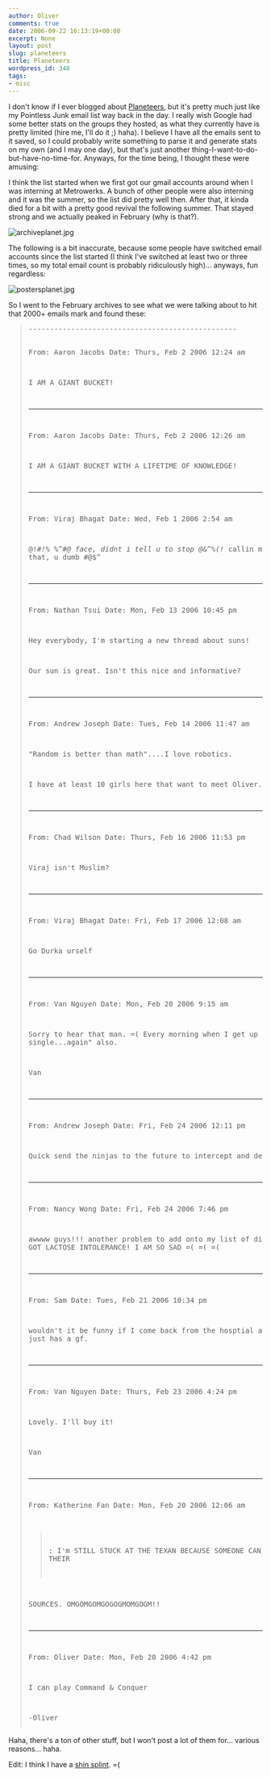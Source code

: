 ```yaml
---
author: Oliver
comments: true
date: 2006-09-22 16:13:19+00:00
excerpt: None
layout: post
slug: planeteers
title: Planeteers
wordpress_id: 348
tags:
- misc
---
```


I don't know if I ever blogged about <a href="mailto:planeteersATgooglegroups.com">Planeteers</a>, but it's pretty much just like my Pointless Junk email list way back in the day.  I really wish Google had some better stats on the groups they hosted, as what they currently have is pretty limited (hire me, I'll do it ;) haha).  I believe I have all the emails sent to it saved, so I could probably write something to parse it and generate stats on my own (and I may one day), but that's just another thing-I-want-to-do-but-have-no-time-for.  Anyways, for the time being, I thought these were amusing:

I think the list started when we first got our gmail accounts around when I was interning at Metrowerks.  A bunch of other people were also interning and it was the summer, so the list did pretty well then.  After that, it kinda died for a bit with a pretty good revival the following summer.  That stayed strong and we actually peaked in February (why is that?).

<img id="image346" src="http://www.oliverweb.com/wp-content/uploads/2006/09/archiveplanet.jpg" alt="archiveplanet.jpg" />

The following is a bit inaccurate, because some people have switched email accounts since the list started (I think I've switched at least two or three times, so my total email count is probably ridiculously high)... anyways, fun regardless:

<img id="image347" src="http://www.oliverweb.com/wp-content/uploads/2006/09/postersplanet.jpg" alt="postersplanet.jpg" />

So I went to the February archives to see what we were talking about to hit that 2000+ emails mark and found these:

<blockquote><pre>-------------------------------------------------

From:	 	Aaron Jacobs
Date:		Thurs, Feb 2 2006 12:24 am

I AM A GIANT BUCKET!

-------------------------------------------------

From:	 	Aaron Jacobs
Date:		Thurs, Feb 2 2006 12:26 am

I AM A GIANT BUCKET WITH A LIFETIME OF KNOWLEDGE!

-------------------------------------------------

From:	 	Viraj Bhagat
Date:		Wed, Feb 1 2006 2:54 am

@!*#!% %^#@ face, didnt i tell u to stop @&^%(!* callin
me that, u dumb #@$^

 -------------------------------------------------

From:	 	Nathan Tsui
Date:		Mon, Feb 13 2006 10:45 pm

Hey everybody, I'm starting a new thread about suns!

Our sun is great. Isn't this nice and informative?

-------------------------------------------------

From:	 	Andrew Joseph
Date:		Tues, Feb 14 2006 11:47 am

"Random is better than math"....I love robotics.

I have at least 10 girls here that want to meet Oliver.

-------------------------------------------------

From:	 	Chad Wilson
Date:		Thurs, Feb 16 2006 11:53 pm


Viraj isn't Muslim?

-------------------------------------------------

From:	 	Viraj Bhagat
Date:		Fri, Feb 17 2006 12:08 am

Go Durka urself

-------------------------------------------------

From:	 	Van Nguyen
Date:		Mon, Feb 20 2006 9:15 am

Sorry to hear that man. =( Every morning when I get
up I say "Van is single...again" also.

Van

-------------------------------------------------

From:	 	Andrew Joseph
Date:		Fri, Feb 24 2006 12:11 pm

Quick send the ninjas to the future to intercept and destroy!!

-------------------------------------------------

From:	 	Nancy Wong
Date:		Fri, Feb 24 2006 7:46 pm

awwww guys!!! another problem to add onto my list
of diseases... I'VE GOT LACTOSE INTOLERANCE! I AM SO SAD
=( =( =(

-------------------------------------------------

From:	 	Sam
Date:		Tues, Feb 21 2006 10:34 pm

wouldn't it be funny if I come back from the hosptial and like
Oliver just has a gf.

-------------------------------------------------

From:	 	Van Nguyen
Date:		Thurs, Feb 23 2006 4:24 pm

Lovely. I'll buy it!

Van

-------------------------------------------------

From:	 	Katherine Fan
Date:		Mon, Feb 20 2006 12:06 am

>: I'm STILL STUCK AT THE TEXAN BECAUSE SOMEONE
CAN'T GET A HOLD OF THEIR

SOURCES. OMGOMGOMGOGOGMOMGOGM!!

-------------------------------------------------

From:		Oliver
Date:		Mon, Feb 20 2006 4:42 pm

I can play Command & Conquer

-Oliver
</pre></blockquote>
Haha, there's a ton of other stuff, but I won't post a lot of them for... various reasons... haha.

Edit: I think I have a <a href="http://en.wikipedia.org/wiki/Shin_splints">shin splint</a>. =(